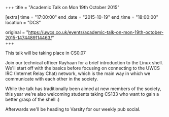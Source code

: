 +++
title = "Academic Talk on Mon 19th October 2015"

[extra]
time = "17:00:00"
end_date = "2015-10-19"
end_time = "18:00:00"
location = "DCS"

original = "https://uwcs.co.uk/events/academic-talk-on-mon-19th-october-2015-1474489114463/"    
+++

This talk will be taking place in CS0.07

Join our technical officer Rayhaan for a brief introduction to the Linux shell. We'll start off with the basics before focusing on connecting to the UWCS IRC (Internet Relay Chat) network, which is the main way in which we communicate with each other in the society.

While the talk has traditionally been aimed at new members of the society, this year we're also welcoming students taking CS133 who want to gain a better grasp of the shell :)

Afterwards we'll be heading to Varsity for our weekly pub social.


